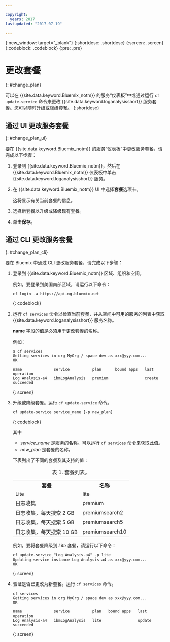 ```yaml
---

copyright:
  years: 2017
lastupdated: "2017-07-19"

---
```


{:new_window: target="_blank"}
{:shortdesc: .shortdesc}
{:screen: .screen}
{:codeblock: .codeblock}
{:pre: .pre}


# 更改套餐
{: #change_plan}

可以在 {{site.data.keyword.Bluemix_notm}} 的服务“仪表板”中或通过运行 `cf update-service` 命令来更改 {{site.data.keyword.loganalysisshort}} 服务套餐。您可以随时升级或降级套餐。
{:shortdesc}

## 通过 UI 更改服务套餐
{: #change_plan_ui}

要在 {{site.data.keyword.Bluemix_notm}} 的服务“仪表板”中更改服务套餐，请完成以下步骤：

1. 登录到 {{site.data.keyword.Bluemix_notm}}，然后在 {{site.data.keyword.Bluemix_notm}} 仪表板中单击 {{site.data.keyword.loganalysisshort}} 服务。 
    
2. 在 {{site.data.keyword.Bluemix_notm}} UI 中选择**套餐**选项卡。

    这将显示有关当前套餐的信息。
	
3. 选择新套餐以升级或降级现有套餐。 

4. 单击**保存**。



## 通过 CLI 更改服务套餐
{: #change_plan_cli}

要在 Bluemix 中通过 CLI 更改服务套餐，请完成以下步骤：

1. 登录到 {{site.data.keyword.Bluemix_notm}} 区域、组织和空间。 

    例如，要登录到美国南部区域，请运行以下命令：
	
	```
    cf login -a https://api.ng.bluemix.net
    ```
    {: codeblock}
	
2. 运行 `cf services` 命令以检查当前套餐，并从空间中可用的服务的列表中获取 {{site.data.keyword.loganalysisshort}} 服务名称。 

    **name** 字段的值是必须用于更改套餐的名称。 

    例如：
	
	```
	$ cf services
    Getting services in org MyOrg / space dev as xxx@yyy.com...
    OK
    
    name              service          plan      bound apps   last operation
    Log Analysis-a4   ibmLogAnalysis   premium                create succeeded
    ```
	{: screen}
    
3. 升级或降级套餐。运行 `cf update-service` 命令。
    
	```
	cf update-service service_name [-p new_plan]
	```
	{: codeblock}
	
	其中 
	
	* *service_name* 是服务的名称。可以运行 `cf services` 命令来获取此值。
	* *new_plan* 是套餐的名称。
	
	下表列出了不同的套餐及其支持的值：
	
	<table>
	  <caption>表 1. 套餐列表。</caption>
	  <tr>
	    <th>套餐</th>
	    <th>名称</th>
	  </tr>
	  <tr>
	    <td>Lite</td>
	    <td>lite</td>
	  </tr>
	  <tr>
	    <td>日志收集</td>
	    <td>premium</td>
	  </tr>
	  <tr>
	    <td>日志收集，每天搜索 2 GB</td>
	    <td>premiumsearch2</td>
	  </tr>
	  <tr>
	    <td>日志收集，每天搜索 5 GB</td>
	    <td>premiumsearch5</td>
	  </tr>
	  <tr>
	    <td>日志收集，每天搜索 10 GB</td>
	    <td>premiumsearch10</td>
	  </tr>
	</table>
	
	例如，要将套餐降级到 *Lite* 套餐，请运行以下命令：
	
	```
	cf update-service "Log Analysis-a4" -p lite
    Updating service instance Log Analysis-a4 as xxx@yyy.com...
    OK
	```
	{: screen}

4. 验证是否已更改为新套餐。运行 `cf services` 命令。

    ```
	cf services
    Getting services in org MyOrg / space dev as xxx@yyy.com...
    OK

    name              service          plan   bound apps   last operation
    Log Analysis-a4   ibmLogAnalysis   lite                update succeeded
	```
	{: screen}






